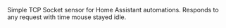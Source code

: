 Simple TCP Socket sensor for Home Assistant automations.
Responds to any request with time mouse stayed idle.